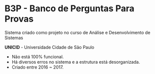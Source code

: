 # B3P - Banco de Perguntas Para Provas

Sistema criado como projeto no curso de Análise e Desenvolvimento de Sistemas

__UNICID__ - Universidade Cidade de São Paulo


* Não está 100% funcional.
* Há diversos erros no sistema e a estrutura está desorganizada.
* Criado entre 2016 ~ 2017.